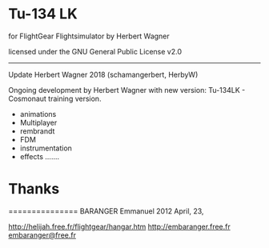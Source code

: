 # Tu-134 LK

for FlightGear Flightsimulator by Herbert Wagner

licensed under the GNU General Public License v2.0

**************************************************

Update Herbert Wagner 2018 (schamangerbert, HerbyW)

Ongoing development by Herbert Wagner with new version: Tu-134LK - Cosmonaut training version.
- animations
- Multiplayer
- rembrandt
- FDM
- instrumentation
- effects
.......


Thanks
======

===============
BARANGER Emmanuel
2012 April, 23, 

http://helijah.free.fr/flightgear/hangar.htm
http://embaranger.free.fr
embaranger@free.fr
